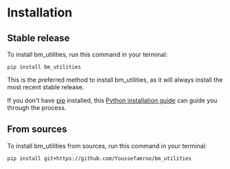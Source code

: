 # Installation

## Stable release

To install bm_utilities, run this command in your terminal:

```
pip install bm_utilities
```

This is the preferred method to install bm_utilities, as it will always install the most recent stable release.

If you don't have [pip](https://pip.pypa.io) installed, this [Python installation guide](http://docs.python-guide.org/en/latest/starting/installation/) can guide you through the process.

## From sources

To install bm_utilities from sources, run this command in your terminal:

```
pip install git+https://github.com/Youssefamroo/bm_utilities
```

